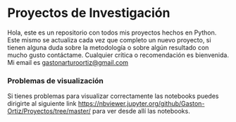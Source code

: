 # Proyectos de Investigación 
Hola, este es un repositorio con todos mis proyectos hechos en Python.
Este mismo se actualiza cada vez que completo un nuevo proyecto, si tienen alguna duda sobre la metodología o sobre algún resultado con mucho gusto contáctame.
Cualquier crítica o recomendación es bienvenida. 
Mi email es gastonarturoortiz@gmail.com
### Problemas de visualización 
Si tienes problemas para visualizar correctamente las notebooks puedes dirigirte al siguiente link https://nbviewer.jupyter.org/github/Gaston-Ortiz/Proyectos/tree/master/ para ver desde allí las notebooks.

